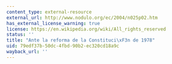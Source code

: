 ```yaml
---
content_type: external-resource
external_url: http://www.nodulo.org/ec/2004/n025p02.htm
has_external_license_warning: true
license: https://en.wikipedia.org/wiki/All_rights_reserved
status: ''
title: "Ante la reforma de la Constituci\xF3n de 1978"
uid: 79edf37b-50dc-4fbd-90b2-ec320cd18a9c
wayback_url: ''
---
```

